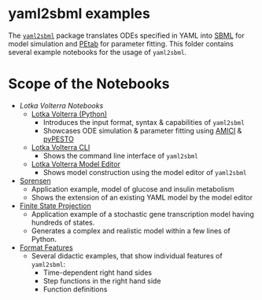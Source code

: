 # yaml2sbml examples

The [`yaml2sbml`](https://github.com/yaml2sbml-dev/yaml2sbml) package translates ODEs specified in YAML into [SBML](http://sbml.org/) for model simulation and [PEtab](https://github.com/PEtab-dev/PEtab) for parameter fitting. This folder contains several example notebooks for the usage of `yaml2sbml`.

# Scope of the Notebooks

*   _Lotka Volterra Notebooks_
    *   [Lotka Volterra (Python)](./Lotka_Volterra/Lotka_Volterra_python/Lotka_Volterra.ipynb)
        *   Introduces the input format, syntax & capabilities of `yaml2sbml`
        *   Showcases ODE simulation & parameter fitting using [AMICI](https://github.com/AMICI-dev/AMICI) & [pyPESTO](https://github.com/ICB-DCM/pyPESTO)
    *   [Lotka Volterra CLI](./Lotka_Volterra/Lotka_Volterra_CLI/Lotka_Volterra_CLI.ipynb)
        *   Shows the command line interface of `yaml2sbml`
    *   [Lotka Volterra Model Editor](./Lotka_Volterra/Lotka_Volterra_Model_Editor/Lotka_Volterra_Model_Editor.ipynb)
        *   Shows model construction using the model editor of `yaml2sbml`
*   [Sorensen](./Sorensen/yaml2sbml_Sorensen.ipynb)
    *   Application example, model of glucose and insulin metabolism
    *   Shows the extension of an existing YAML model by the model editor
*   [Finite State Projection](./Finite_State_Projection/Finite_State_Projection.ipynb)
    *   Application example of a stochastic gene transcription model having hundreds of states.
    *   Generates a complex and realistic model within a few lines of Python.
*   [Format Features](./Format_Features/Format_Features.ipynb)
    *   Several didactic examples, that show individual features of `yaml2sbml`:
        *   Time-dependent right hand sides
        *   Step functions in the right hand side
        *   Function definitions
